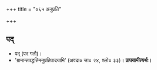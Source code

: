 +++
title = "०६५ अनुप्रति"

+++

## पद्
- पद् (पद गतौ)।
- 'ग्रामान्तपद्धतिमनुप्रतिपादयामि' (अवदा० जा० २४, श्लो० ३३)। **प्रापयामीत्यर्थः।**
